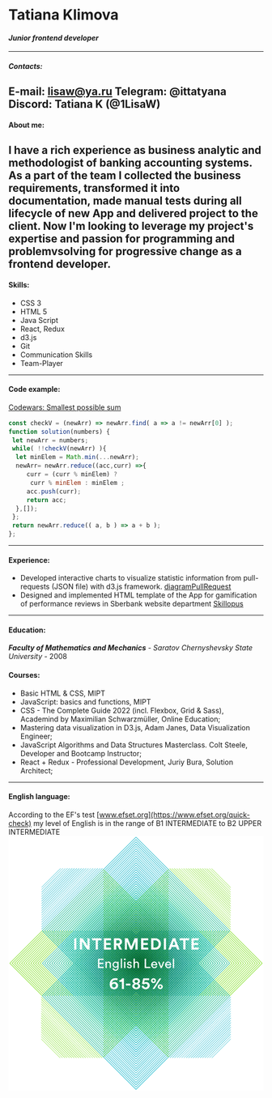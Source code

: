 # Tatiana Klimova
#### _Junior frontend developer_

---
##### Contacts:
**E-mail:** lisaw@ya.ru
**Telegram:** @ittatyana
**Discord:** Tatiana K (@1LisaW)
---
#### About me:

I have a rich experience as business analytic and methodologist of banking accounting systems. As a part of the team I collected the business requirements, transformed it into documentation, made manual tests during all lifecycle of new App and delivered project to the client.
Now I'm looking to leverage my project's expertise and passion for programming and problemvsolving for progressive change as a frontend developer.
---
#### Skills:
* CSS 3
* HTML 5
* Java Script
* React, Redux
* d3.js
* Git
* Communication Skills
* Team-Player
____
#### Code example:
[Codewars: Smallest possible sum](https://www.codewars.com/kata/52f677797c461daaf7000740)
```javascript
const checkV = (newArr) => newArr.find( a => a != newArr[0] );
function solution(numbers) {
 let newArr = numbers;
 while( !!checkV(newArr) ){
  let minElem = Math.min(...newArr);
  newArr= newArr.reduce((acc,curr) =>{
     curr = (curr % minElem) ?
      curr % minElem : minElem ;
     acc.push(curr);
     return acc;
  },[]);
 };
 return newArr.reduce(( a, b ) => a + b );
};
```
---
#### Experience:
* Developed interactive charts to visualize statistic information from pull-requests (JSON file) with d3.js framework.
  [diagramPullRequest](https://github.com/1LisaW/diagramPullReq)
* Designed and implemented HTML template of the App for gamification of performance reviews in Sberbank website department
  [Skillopus](https://github.com/1LisaW/skillopus)
---
#### Education:
***Faculty of Mathematics and Mechanics*** - _Saratov Chernyshevsky State University_ - 2008
#### Courses:

* Basic HTML & CSS, MIPT
* JavaScript: basics and functions, MIPT
* CSS - The Complete Guide 2022 (incl. Flexbox, Grid & Sass), Academind by Maximilian Schwarzmüller, Online Education;
* Mastering data visualization in D3.js, Adam Janes, Data Visualization Engineer;
* JavaScript Algorithms and Data Structures Masterclass. Colt Steele, Developer and Bootcamp Instructor;
* React + Redux - Professional Development, Juriy Bura, Solution Architect;
---
#### English language:
According to the EF's test [www.efset.org](https://www.efset.org/quick-check) my level of English is in the range of B1 INTERMEDIATE to B2 UPPER INTERMEDIATE
![EF Score](/img/englvlEF.png)